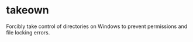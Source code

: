 # takeown
Forcibly take control of directories on Windows to prevent permissions and file locking errors.
